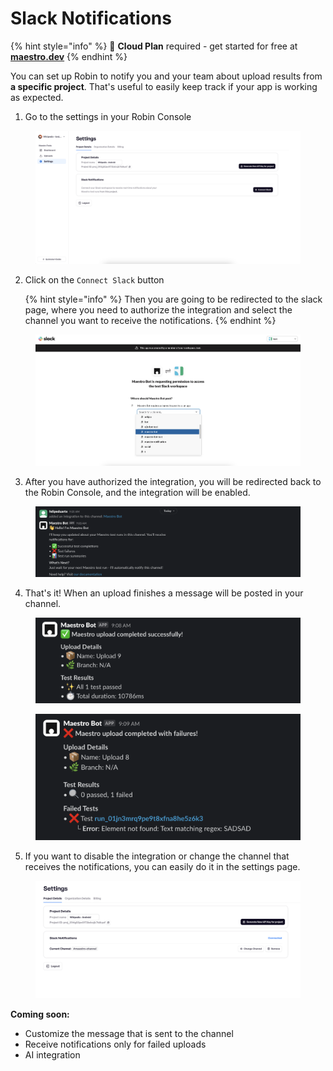 # Slack Notifications

{% hint style="info" %}
🚀 **Cloud Plan** required - get started for free at [**maestro.dev**](https://www.maestro.dev/)
{% endhint %}

You can set up Robin to notify you and your team about upload results from **a specific project**. That's useful to easily keep track if your app is working as expected.

1. Go to the settings in your Robin Console

<figure><img src="../../.gitbook/assets/robin-console-settings.png" alt=""><figcaption></figcaption></figure>

2.  Click on the `Connect Slack` button

    {% hint style="info" %}
    Then you are going to be redirected to the slack page, where you need to authorize the integration and select the channel you want to receive the notifications.
    {% endhint %}

<figure><img src="../../.gitbook/assets/slack-integration-redirect.png" alt=""><figcaption></figcaption></figure>

3. After you have authorized the integration, you will be redirected back to the Robin Console, and the integration will be enabled.

<figure><img src="../../.gitbook/assets/slack-bot-onboarding.png" alt=""><figcaption></figcaption></figure>

4. That's it! When an upload finishes a message will be posted in your channel.

<figure><img src="../../.gitbook/assets/slack-bot-successful-upload.png" alt=""><figcaption></figcaption></figure>

<figure><img src="../../.gitbook/assets/slack-bot-failure-upload.png" alt=""><figcaption></figcaption></figure>

5. If you want to disable the integration or change the channel that receives the notifications, you can easily do it in the settings page.

<figure><img src="../../.gitbook/assets/settings-update-slack-bot.png" alt=""><figcaption></figcaption></figure>

**Coming soon:**

* Customize the message that is sent to the channel
* Receive notifications only for failed uploads
* AI integration
